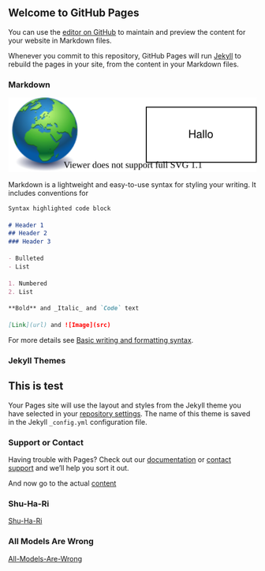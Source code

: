 ## Welcome to GitHub Pages

You can use the [editor on GitHub](https://github.com/dhbw-ka-pm/mentalmodels-for-teams/edit/gh-pages/index.md) to maintain and preview the content for your website in Markdown files.

Whenever you commit to this repository, GitHub Pages will run [Jekyll](https://jekyllrb.com/) to rebuild the pages in your site, from the content in your Markdown files.

### Markdown
![](./drawings/andasecondone.drawio.svg)

Markdown is a lightweight and easy-to-use syntax for styling your writing. It includes conventions for

```markdown
Syntax highlighted code block

# Header 1
## Header 2
### Header 3

- Bulleted
- List

1. Numbered
2. List

**Bold** and _Italic_ and `Code` text

[Link](url) and ![Image](src)
```

For more details see [Basic writing and formatting syntax](https://docs.github.com/en/github/writing-on-github/getting-started-with-writing-and-formatting-on-github/basic-writing-and-formatting-syntax).

### Jekyll Themes

## This is test

Your Pages site will use the layout and styles from the Jekyll theme you have selected in your [repository settings](https://github.com/dhbw-ka-pm/mentalmodels-for-teams/settings/pages). The name of this theme is saved in the Jekyll `_config.yml` configuration file.

### Support or Contact

Having trouble with Pages? Check out our [documentation](https://docs.github.com/categories/github-pages-basics/) or [contact support](https://support.github.com/contact) and we’ll help you sort it out.

And now go to the actual [content](somethingWithDrawing.md)

### Shu-Ha-Ri 

[Shu-Ha-Ri](https://dhbw-ka-pm.github.io/mentalmodels-for-teams/shu-Ha-Ri/shuHaRiOnePager.html)

### All Models Are Wrong

[All-Models-Are-Wrong](https://dhbw-ka-pm.github.io/mentalmodels-for-teams/all-models-are-wrong/all_models_are_wrong)
